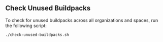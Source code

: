 ## Check Unused Buildpacks

To check for unused buildpacks across all organizations and spaces, run the following script:

```bash
./check-unused-buildpacks.sh

